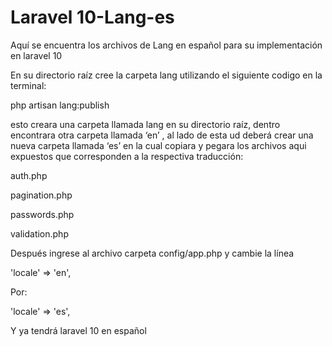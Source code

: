 # Laravel 10-Lang-es
Aquí se encuentra los archivos de Lang en español para su implementación en laravel 10

En su directorio raíz cree la carpeta lang utilizando el siguiente codigo en la terminal:

php artisan lang:publish

esto creara una carpeta llamada lang en su directorio raíz, dentro encontrara otra carpeta llamada ‘en’ ,
al lado de esta ud deberá crear una nueva carpeta llamada ‘es’ en la cual copiara y pegara los archivos aqui expuestos que corresponden 
a la respectiva traducción:

  auth.php

  pagination.php

  passwords.php

  validation.php

Después ingrese al archivo carpeta config/app.php y cambie la línea

 'locale' => 'en', 
 
 Por:  

'locale' => 'es',

Y ya tendrá laravel 10 en español 

